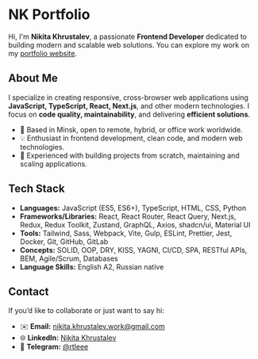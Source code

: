 # NK Portfolio

Hi, I'm **Nikita Khrustalev**, a passionate **Frontend Developer** dedicated to building modern and scalable web solutions. You can explore my work on my [portfolio website](https://sadmearise.github.io/nk-portfolio).

## About Me

I specialize in creating responsive, cross-browser web applications using **JavaScript, TypeScript, React, Next.js**, and other modern technologies. I focus on **code quality, maintainability**, and delivering **efficient solutions**.

- 📍 Based in Minsk, open to remote, hybrid, or office work worldwide.
- 💡 Enthusiast in frontend development, clean code, and modern web technologies.
- 🚀 Experienced with building projects from scratch, maintaining and scaling applications.

## Tech Stack

- **Languages:** JavaScript (ES5, ES6+), TypeScript, HTML, CSS, Python
- **Frameworks/Libraries:** React, React Router, React Query, Next.js, Redux, Redux Toolkit, Zustand, GraphQL, Axios, shadcn/ui, Material UI
- **Tools:** Tailwind, Sass, Webpack, Vite, Gulp, ESLint, Prettier, Jest, Docker, Git, GitHub, GitLab
- **Concepts:** SOLID, OOP, DRY, KISS, YAGNI, CI/CD, SPA, RESTful APIs, BEM, Agile/Scrum, Databases
- **Language Skills:** English A2, Russian native

## Contact

If you’d like to collaborate or just want to say hi:

- ✉️ **Email:** [nikita.khrustalev.work@gmail.com](#)
- 🌐 **LinkedIn:** [Nikita Khrustalev](https://www.linkedin.com/in/nikita-khrustalev-358a12241/)
- 💬 **Telegram:** [@rtleee](https://t.me/rtleee)
